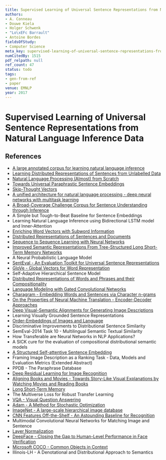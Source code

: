 ```yaml
---
title: Supervised Learning of Universal Sentence Representations from Natural Language Inference Data
authors:
- A. Conneau
- Douwe Kiela
- Holger Schwenk
- "Lo\xEFc Barrault"
- Antoine Bordes
fieldsOfStudy:
- Computer Science
meta_key: supervised-learning-of-universal-sentence-representations-from-natural-language-inference-data
numCitedBy: 1515
pdf_relpath: null
ref_count: 47
status: todo
tags:
- gen-from-ref
- paper
venue: EMNLP
year: 2017
---
```


# Supervised Learning of Universal Sentence Representations from Natural Language Inference Data

## References

- [A large annotated corpus for learning natural language inference](./a-large-annotated-corpus-for-learning-natural-language-inference.md)
- [Learning Distributed Representations of Sentences from Unlabelled Data](./learning-distributed-representations-of-sentences-from-unlabelled-data.md)
- [Natural Language Processing (Almost) from Scratch](./natural-language-processing-almost-from-scratch.md)
- [Towards Universal Paraphrastic Sentence Embeddings](./towards-universal-paraphrastic-sentence-embeddings.md)
- [Skip-Thought Vectors](./skip-thought-vectors.md)
- [A unified architecture for natural language processing - deep neural networks with multitask learning](./a-unified-architecture-for-natural-language-processing-deep-neural-networks-with-multitask-learning.md)
- [A Broad-Coverage Challenge Corpus for Sentence Understanding through Inference](./a-broad-coverage-challenge-corpus-for-sentence-understanding-through-inference.md)
- A Simple but Tough-to-Beat Baseline for Sentence Embeddings
- Learning Natural Language Inference using Bidirectional LSTM model and Inner-Attention
- [Enriching Word Vectors with Subword Information](./enriching-word-vectors-with-subword-information.md)
- [Distributed Representations of Sentences and Documents](./distributed-representations-of-sentences-and-documents.md)
- [Sequence to Sequence Learning with Neural Networks](./sequence-to-sequence-learning-with-neural-networks.md)
- [Improved Semantic Representations From Tree-Structured Long Short-Term Memory Networks](./improved-semantic-representations-from-tree-structured-long-short-term-memory-networks.md)
- A Neural Probabilistic Language Model
- [SentEval - An Evaluation Toolkit for Universal Sentence Representations](./senteval-an-evaluation-toolkit-for-universal-sentence-representations.md)
- [GloVe - Global Vectors for Word Representation](./glove-global-vectors-for-word-representation.md)
- Self-Adaptive Hierarchical Sentence Model
- [Distributed Representations of Words and Phrases and their Compositionality](./distributed-representations-of-words-and-phrases-and-their-compositionality.md)
- [Language Modeling with Gated Convolutional Networks](./language-modeling-with-gated-convolutional-networks.md)
- [Charagram - Embedding Words and Sentences via Character n-grams](./charagram-embedding-words-and-sentences-via-character-n-grams.md)
- [On the Properties of Neural Machine Translation - Encoder-Decoder Approaches](./on-the-properties-of-neural-machine-translation-encoder-decoder-approaches.md)
- [Deep Visual-Semantic Alignments for Generating Image Descriptions](./deep-visual-semantic-alignments-for-generating-image-descriptions.md)
- Learning Visually Grounded Sentence Representations
- [Order-Embeddings of Images and Language](./order-embeddings-of-images-and-language.md)
- Discriminative Improvements to Distributional Sentence Similarity
- SemEval-2014 Task 10 - Multilingual Semantic Textual Similarity
- How Transferable are Neural Networks in NLP Applications?
- A SICK cure for the evaluation of compositional distributional semantic models
- [A Structured Self-attentive Sentence Embedding](./a-structured-self-attentive-sentence-embedding.md)
- Framing Image Description as a Ranking Task - Data, Models and Evaluation Metrics (Extended Abstract)
- PPDB - The Paraphrase Database
- [Deep Residual Learning for Image Recognition](./deep-residual-learning-for-image-recognition.md)
- [Aligning Books and Movies - Towards Story-Like Visual Explanations by Watching Movies and Reading Books](./aligning-books-and-movies-towards-story-like-visual-explanations-by-watching-movies-and-reading-books.md)
- [Long Short-Term Memory](./long-short-term-memory.md)
- The Multiverse Loss for Robust Transfer Learning
- [VQA - Visual Question Answering](./vqa-visual-question-answering.md)
- [Adam - A Method for Stochastic Optimization](./adam-a-method-for-stochastic-optimization.md)
- [ImageNet - A large-scale hierarchical image database](./imagenet-a-large-scale-hierarchical-image-database.md)
- [CNN Features Off-the-Shelf - An Astounding Baseline for Recognition](./cnn-features-off-the-shelf-an-astounding-baseline-for-recognition.md)
- Multimodal Convolutional Neural Networks for Matching Image and Sentence
- [Layer Normalization](./layer-normalization.md)
- [DeepFace - Closing the Gap to Human-Level Performance in Face Verification](./deepface-closing-the-gap-to-human-level-performance-in-face-verification.md)
- [Microsoft COCO - Common Objects in Context](./microsoft-coco-common-objects-in-context.md)
- Illinois-LH - A Denotational and Distributional Approach to Semantics
